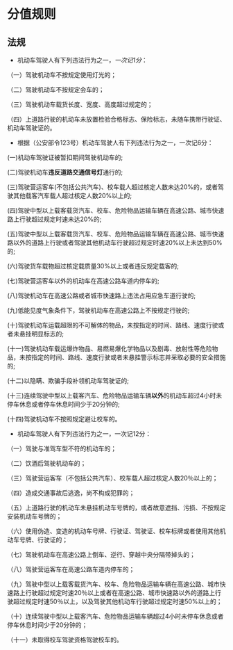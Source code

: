 # 分值规则

## 法规

* 机动车驾驶人有下列违法行为之一，*一次记1分*：

（一）驾驶机动车不按规定使用灯光的；

（二）驾驶机动车不按规定会车的；

（三）驾驶机动车载货长度、宽度、高度超过规定的；

（四）上道路行驶的机动车未放置检验合格标志、保险标志，未随车携带行驶证、机动车驾驶证的。


* 根据（公安部令123号）机动车驾驶人有下列违法行为之一，一次记6分：

(一)机动车驾驶证被暂扣期间驾驶机动车的;

(二)驾驶机动车**违反道路交通信号灯**通行的;

(三)驾驶营运客车(不包括公共汽车)、校车载人超过核定人数未达20%的，或者驾驶其他载客汽车载人超过核定人数20%以上的;

(四)驾驶中型以上载客载货汽车、校车、危险物品运输车辆在高速公路、城市快速路上行驶超过规定时速未达20%的;

(五)驾驶中型以上载客载货汽车、校车、危险物品运输车辆在高速公路、城市快速路以外的道路上行驶或者驾驶其他机动车行驶超过规定时速20%以上未达到50%的;

(六)驾驶货车载物超过核定载质量30%以上或者违反规定载客的;

(七)驾驶营运客车以外的机动车在高速公路车道内停车的;

(八)驾驶机动车在高速公路或者城市快速路上违法占用应急车道行驶的;

(九)低能见度气象条件下，驾驶机动车在高速公路上不按规定行驶的;

(十)驾驶机动车运载超限的不可解体的物品，未按指定的时间、路线、速度行驶或者未悬挂明显标志的;

(十一)驾驶机动车载运爆炸物品、易燃易爆化学物品以及剧毒、放射性等危险物品，未按指定的时间、路线、速度行驶或者未悬挂警示标志并采取必要的安全措施的;

(十二)以隐瞒、欺骗手段补领机动车驾驶证的;

(十三)连续驾驶中型以上载客汽车、危险物品运输车辆**以外**的机动车超过4小时未停车休息或者停车休息时间少于20分钟的;

(十四)驾驶机动车不按照规定避让校车的。


* 机动车驾驶人有下列违法行为之一，一次记12分：

（一）驾驶与准驾车型不符的机动车的；

（二）饮酒后驾驶机动车的；

（三）驾驶营运客车（不包括公共汽车）、校车载人超过核定人数20％以上的；

（四）造成交通事故后逃逸，尚不构成犯罪的；

（五）上道路行驶的机动车未悬挂机动车号牌的，或者故意遮挡、污损、不按规定安装机动车号牌的；

（六）使用伪造、变造的机动车号牌、行驶证、驾驶证、校车标牌或者使用其他机动车号牌、行驶证的；

（七）驾驶机动车在高速公路上倒车、逆行、穿越中央分隔带掉头的；

（八）驾驶营运客车在高速公路车道内停车的；

（九）驾驶中型以上载客载货汽车、校车、危险物品运输车辆在高速公路、城市快速路上行驶超过规定时速20％以上或者在高速公路、城市快速路以外的道路上行驶超过规定时速50％以上，以及驾驶其他机动车行驶超过规定时速50%以上的；

（十）连续驾驶中型以上载客汽车、危险物品运输车辆超过4小时未停车休息或者停车休息时间少于20分钟的；

（十一）未取得校车驾驶资格驾驶校车的。
